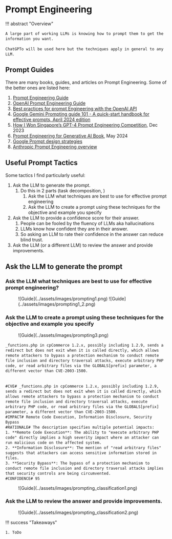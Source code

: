# Prompt Engineering

!!! abstract "Overview"

    A large part of working LLMs is knowing how to prompt them to get the information you want.

    ChatGPTo will be used here but the techniques apply in general to any LLM.

## Prompt Guides
There are many books, guides, and articles on Prompt Engineering. Some of the better ones are listed here:

1. [Prompt Engineering Guide](https://www.promptingguide.ai/) 
1. [OpenAI Prompt Engineering Guide](https://platform.openai.com/docs/guides/prompt-engineering) 
2. [Best practices for prompt Engineering with the OpenAI API](https://help.openai.com/en/articles/6654000-best-practices-for-prompt-engineering-with-the-openai-api)
3. [Google Gemini Prompting guide 101 - A quick-start handbook for effective prompts, April 2024 edition](https://services.google.com/fh/files/misc/gemini-for-google-workspace-prompting-guide-101.pdf)
4. [How I Won Singapore’s GPT-4 Prompt Engineering Competition](https://towardsdatascience.com/how-i-won-singapores-gpt-4-prompt-engineering-competition-34c195a93d41), Dec 2023
5. [Prompt Engineering for Generative AI Book](https://www.oreilly.com/library/view/prompt-engineering-for/9781098153427/), May 2024
6. [Google Prompt design strategies](https://ai.google.dev/gemini-api/docs/prompting-strategies) 
7. [Anthropic Prompt Engineering overview](https://docs.anthropic.com/en/docs/build-with-claude/prompt-engineering/overview) 




## Useful Prompt Tactics

Some tactics I find particularly useful:

1. Ask the LLM to generate the prompt.
      1. Do this in 2 parts (task decomposition, )
         1. Ask the LLM what techniques are best to use for effective prompt engineering
         2. Ask the LLM to create a prompt using these techniques for the objective and example you specify
3. Ask the LLM to provide a confidence score for their answer. 
      1. People can be fooled by the fluency of LLMs aka hallucinations 
      2. LLMs know how confident they are in their answer.
      3. So asking an LLM to rate their confidence in the answer can reduce blind trust.
4. Ask the LLM (or a different LLM) to review the answer and provide improvements.


## Ask the LLM to generate the prompt

### Ask the LLM what techniques are best to use for effective prompt engineering?


<figure markdown>
![Guide](../assets/images/prompting1.png)
![Guide](../assets/images/prompting1_2.png)
</figure>


### Ask the LLM to create a prompt using these techniques for the objective and example you specify

<figure markdown>
![Guide](../assets/images/prompting3.png)
</figure>




````
_functions.php in cpCommerce 1.2.x, possibly including 1.2.9, sends a redirect but does not exit when it is called directly, which allows remote attackers to bypass a protection mechanism to conduct remote file inclusion and directory traversal attacks, execute arbitrary PHP code, or read arbitrary files via the GLOBALS[prefix] parameter, a different vector than CVE-2003-1500.


#CVE# _functions.php in cpCommerce 1.2.x, possibly including 1.2.9, sends a redirect but does not exit when it is called directly, which allows remote attackers to bypass a protection mechanism to conduct remote file inclusion and directory traversal attacks, execute arbitrary PHP code, or read arbitrary files via the GLOBALS[prefix] parameter, a different vector than CVE-2003-1500.
#IMPACT# Remote Code Execution, Information Disclosure, Security Bypass
#RATIONALE# The description specifies multiple potential impacts:
1. **Remote Code Execution**: The ability to "execute arbitrary PHP code" directly implies a high severity impact where an attacker can run malicious code on the affected system.
2. **Information Disclosure**: The mention of "read arbitrary files" suggests that attackers can access sensitive information stored in files.
3. **Security Bypass**: The bypass of a protection mechanism to conduct remote file inclusion and directory traversal attacks implies that security controls are being circumvented.
#CONFIDENCE# 95
````



<figure markdown>
![Guide](../assets/images/prompting_classification1.png)
</figure>

### Ask the LLM to review the answer and provide improvements.
<figure markdown>
![Guide](../assets/images/prompting_classification2.png)
</figure>


  
!!! success "Takeaways" 

    1. ToDo
  
